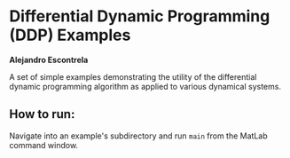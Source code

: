 # Differential Dynamic Programming (DDP) Examples
**Alejandro Escontrela**

A set of simple examples demonstrating the utility of the differential dynamic programming algorithm as applied to various dynamical systems.

## How to run:
Navigate into an example's subdirectory and run `main` from the MatLab command window.



